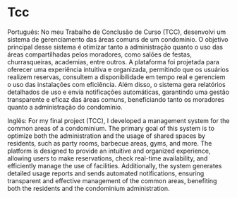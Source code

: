 # Tcc
Português:
No meu Trabalho de Conclusão de Curso (TCC), desenvolvi um sistema de gerenciamento das áreas comuns de um condomínio. O objetivo principal desse sistema é otimizar tanto a administração quanto o uso das áreas compartilhadas pelos moradores, como salões de festas, churrasqueiras, academias, entre outros. A plataforma foi projetada para oferecer uma experiência intuitiva e organizada, permitindo que os usuários realizem reservas, consultem a disponibilidade em tempo real e gerenciem o uso das instalações com eficiência. Além disso, o sistema gera relatórios detalhados de uso e envia notificações automáticas, garantindo uma gestão transparente e eficaz das áreas comuns, beneficiando tanto os moradores quanto a administração do condomínio.

Inglês:
For my final project (TCC), I developed a management system for the common areas of a condominium. The primary goal of this system is to optimize both the administration and the usage of shared spaces by residents, such as party rooms, barbecue areas, gyms, and more. The platform is designed to provide an intuitive and organized experience, allowing users to make reservations, check real-time availability, and efficiently manage the use of facilities. Additionally, the system generates detailed usage reports and sends automated notifications, ensuring transparent and effective management of the common areas, benefiting both the residents and the condominium administration.

